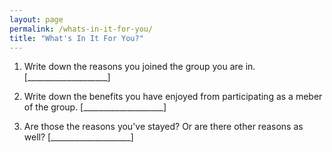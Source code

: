 ```yaml
---
layout: page
permalink: /whats-in-it-for-you/
title: "What's In It For You?"
---
```


1.  Write down the reasons you joined the group you are in.
    [____________________]

2.  Write down the benefits you have enjoyed from participating as a meber of the group.
    [____________________]

3.  Are those the reasons you've stayed?
    Or are there other reasons as well?
    [____________________]
